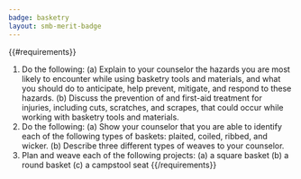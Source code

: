 ```yaml
---
badge: basketry
layout: smb-merit-badge
---
```


{{#requirements}}
1. Do the following:
    (a) Explain to your counselor the hazards you are most likely to encounter while using basketry tools and materials, and what you should do to anticipate, help prevent, mitigate, and respond to these hazards.
    (b) Discuss the prevention of and first-aid treatment for injuries, including cuts, scratches, and scrapes, that could occur while working with basketry tools and materials.
2. Do the following:
    (a) Show your counselor that you are able to identify each of the following types of baskets: plaited, coiled, ribbed, and wicker.
    (b) Describe three different types of weaves to your counselor.
3. Plan and weave each of the following projects:
    (a) a square basket
    (b) a round basket
    (c) a campstool seat
{{/requirements}}
